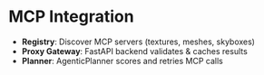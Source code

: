 # MCP Integration

- **Registry**: Discover MCP servers (textures, meshes, skyboxes)
- **Proxy Gateway**: FastAPI backend validates & caches results
- **Planner**: AgenticPlanner scores and retries MCP calls
